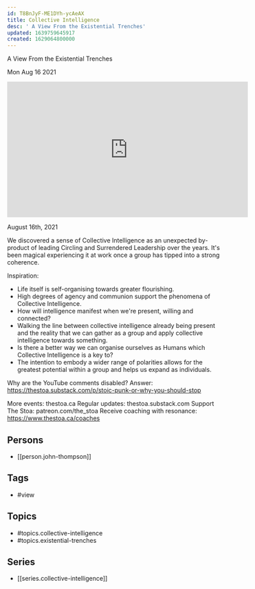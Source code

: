 ```yaml
---
id: T8BnJyF-ME1DYh-ycAeAX
title: Collective Intelligence
desc: ' A View From the Existential Trenches'
updated: 1639759645917
created: 1629064800000
---
```



 A View From the Existential Trenches

Mon Aug 16 2021

<iframe width="560" height="315" src="https://www.youtube.com/embed/pYwxciScV9M" title="Collective Intelligence: A View From the Existential Trenches w/ John Thompson" frameborder="0" allow="accelerometer; autoplay; clipboard-write; encrypted-media; gyroscope; picture-in-picture" allowfullscreen ></iframe>

August 16th, 2021

We discovered a sense of Collective Intelligence as an unexpected by-product of leading Circling and Surrendered Leadership over the years. It's been magical experiencing it at work once a group has tipped into a strong coherence.

Inspiration:

- Life itself is self-organising towards greater flourishing.
- High degrees of agency and communion support the phenomena of Collective Intelligence. 
- How will intelligence manifest when we're present, willing and connected?
- Walking the line between collective intelligence already being present and the reality that we can gather as a group and apply collective intelligence towards something. 
- Is there a better way we can organise ourselves as Humans which Collective Intelligence is a key to? 
- The intention to embody a wider range of polarities allows for the greatest potential within a group and helps us expand as individuals.

Why are the YouTube comments disabled? Answer: https://thestoa.substack.com/p/stoic-punk-or-why-you-should-stop 

More events: thestoa.ca 
Regular updates: thestoa.substack.com 
Support The Stoa: patreon.com/the_stoa 
Receive coaching with resonance: https://www.thestoa.ca/coaches

## Persons

- [[person.john-thompson]]

## Tags

- #view

## Topics

- #topics.collective-intelligence
- #topics.existential-trenches

## Series

- [[series.collective-intelligence]]

